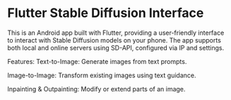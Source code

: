 # Flutter Stable Diffusion Interface
This is an Android app built with Flutter, providing a user-friendly interface to interact with Stable Diffusion models on your phone. The app supports both local and online servers using SD-API, configured via IP and settings.

Features:
Text-to-Image: Generate images from text prompts.

Image-to-Image: Transform existing images using text guidance.

Inpainting & Outpainting: Modify or extend parts of an image.
